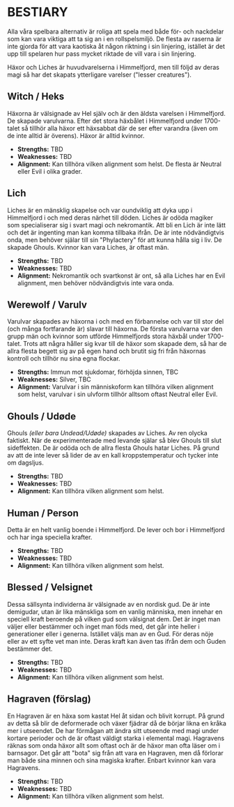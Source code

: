 # BESTIARY

Alla våra spelbara alternativ är roliga att spela med både för- och nackdelar som kan vara viktiga att ta sig an i en rollspelsmiljö. De flesta av raserna är inte gjorda för att vara kaotiska åt någon riktning i sin linjering, istället är det upp till spelaren hur pass mycket riktade de vill vara i sin linjering.

Häxor och Liches är huvudvarelserna i Himmelfjord, men till följd av deras magi så har det skapats ytterligare varelser ("lesser creatures").

## Witch / Heks

Häxorna är välsignade av Hel själv och är den äldsta varelsen i Himmelfjord. De skapade varulvarna. Efter det stora häxbålet i Himmelfjord under 1700-talet så tillhör alla häxor ett häxsabbat där de ser efter varandra (även om de inte alltid är överens). Häxor är alltid kvinnor.

- __Strengths:__ TBD
- __Weaknesses:__ TBD
- __Alignment:__ Kan tillhöra vilken alignment som helst. De flesta är Neutral eller Evil i olika grader.

## Lich

Liches är en mänsklig skapelse och var oundviklig att dyka upp i Himmelfjord i och med deras närhet till döden. Liches är odöda magiker som specialiserar sig i svart magi och nekromantik. Att bli en Lich är inte lätt och det är ingenting man kan komma tillbaka ifrån. De är inte nödvändigtvis onda, men behöver själar till sin "Phylactery" för att kunna hålla sig i liv. De skapade Ghouls. Kvinnor kan vara Liches, är oftast män.

- __Strengths:__ TBD
- __Weaknesses:__ TBD
- __Alignment:__ Nekromantik och svartkonst är ont, så alla Liches har en Evil alignment, men behöver nödvändigtvis inte vara onda.

## Werewolf / Varulv

Varulvar skapades av häxorna i och med en förbannelse och var till stor del (och många fortfarande är) slavar till häxorna. De första varulvarna var den grupp män och kvinnor som utförde Himmelfjords stora häxbål under 1700-talet. Trots att några håller sig kvar till de häxor som skapade dem, så har de allra flesta begett sig av på egen hand och brutit sig fri från häxornas kontroll och tillhör nu sina egna flockar.

- __Strengths:__ Immun mot sjukdomar, förhöjda sinnen, TBC
- __Weaknesses:__ Silver, TBC
- __Alignment:__ Varulvar i sin människoform kan tillhöra vilken alignment som helst, varulvar i sin ulvform tillhör alltsom oftast Neutral eller Evil.

## Ghouls / Udøde

Ghouls _(eller bara Undead/Udøde)_ skapades av Liches. Av ren olycka faktiskt. När de experimenterade med levande själar så blev Ghouls till slut sideffekten. De är odöda och de allra flesta Ghouls hatar Liches. På grund av att de inte lever så lider de av en kall kroppstemperatur och tycker inte om dagsljus.

- __Strengths:__ TBD
- __Weaknesses:__ TBD
- __Alignment:__ Kan tillhöra vilken alignment som helst.

## Human / Person

Detta är en helt vanlig boende i Himmelfjord. De lever och bor i Himmelfjord och har inga speciella krafter.

- __Strengths:__ TBD
- __Weaknesses:__ TBD
- __Alignment:__ Kan tillhöra vilken alignment som helst.

## Blessed / Velsignet

Dessa sällsynta individerna är välsignade av en nordisk gud. De är inte demigudar, utan är lika mänskliga som en vanlig människa, men innehar en speciell kraft beroende på vilken gud som välsignat dem. Det är inget man väljer eller bestämmer och inget man föds med, det går inte heller i generationer eller i generna. Istället väljs man av en Gud. För deras nöje eller av ett syfte vet man inte. Deras kraft kan även tas ifrån dem och Guden bestämmer det.

- __Strengths:__ TBD
- __Weaknesses:__ TBD
- __Alignment:__ Kan tillhöra vilken alignment som helst.

## Hagraven (förslag)

En Hagraven är en häxa som kastat Hel åt sidan och blivit korrupt. På grund av detta så blir de deformerade och växer fjädrar då de börjar likna en kråka mer i utseendet. De har förmågan att ändra sitt utseende med magi under kortare perioder och de är oftast väldigt starka i elemental magi. Hagravens räknas som onda häxor allt som oftast och är de häxor man ofta läser om i barnsagor. Det går att "bota" sig från att vara en Hagraven, men då förlorar man både sina minnen och sina magiska krafter. Enbart kvinnor kan vara Hagravens.

- __Strengths:__ TBD
- __Weaknesses:__ TBD
- __Alignment:__ Kan tillhöra vilken alignment som helst.

